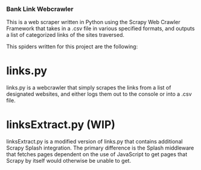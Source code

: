 ### Bank Link Webcrawler

This is a web scraper written in Python using the Scrapy Web Crawler Framework that takes in a .csv file in various specified formats, and outputs a list of categorized links of the sites traversed.

This spiders written for this project are the following:
# links.py
links.py is a webcrawler that simply scrapes the links from a list of designated websites, and either logs them out to the console or into a .csv file.

# linksExtract.py (WIP)
linksExtract.py is a modified version of links.py that contains additional Scrapy Splash integration. The primary difference is the Splash middleware that fetches pages dependent on the use of JavaScript to get pages that Scrapy by itself would otherwise be unable to get.
